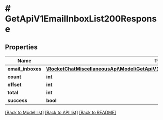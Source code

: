 # # GetApiV1EmailInboxList200Response

## Properties

Name | Type | Description | Notes
------------ | ------------- | ------------- | -------------
**email_inboxes** | [**\RocketChatMiscellaneousApi\Model\GetApiV1EmailInboxList200ResponseEmailInboxesInner[]**](GetApiV1EmailInboxList200ResponseEmailInboxesInner.md) |  | [optional]
**count** | **int** |  | [optional]
**offset** | **int** |  | [optional]
**total** | **int** |  | [optional]
**success** | **bool** |  | [optional]

[[Back to Model list]](../../README.md#models) [[Back to API list]](../../README.md#endpoints) [[Back to README]](../../README.md)
